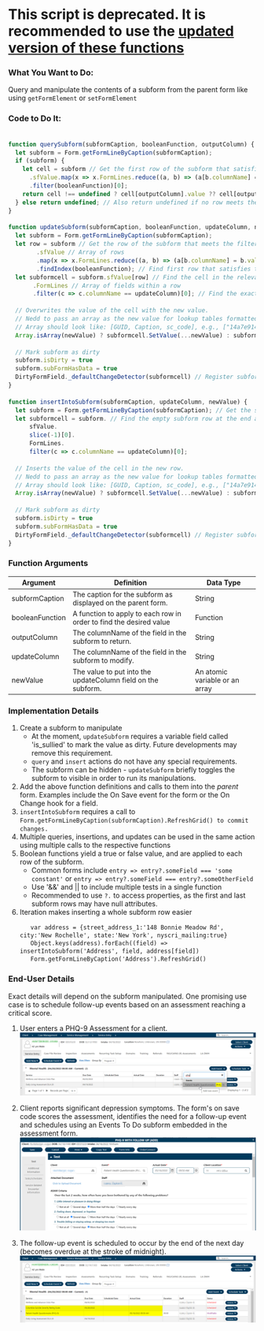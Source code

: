 # This script is deprecated. It is recommended to use the [updated version of these functions](https://github.com/myEvolv-Development-Community/myEvolvCode/blob/main/JavaScript%20Functions/Subform%20Manipulation%202.md)
### What You Want to Do:
Query and manipulate the contents of a subform from the parent form like using `getFormElement` or `setFormElement`

### Code to Do It:
```javascript

function querySubform(subformCaption, booleanFunction, outputColumn) {
  let subform = Form.getFormLineByCaption(subformCaption);
  if (subform) {
    let cell = subform // Get the first row of the subform that satisfies the filter condition
      .sfValue.map(x => x.FormLines.reduce((a, b) => (a[b.columnName] = b.value ? b.value : b.lutValue,  a), {}))
      .filter(booleanFunction)[0];
    return cell !== undefined ? cell[outputColumn].value ?? cell[outputColumn] : undefined; // If the cell exists in the row, output the value; otherwise return undefined.
  } else return undefined; // Also return undefined if no row meets the filter criterion.
}

function updateSubform(subformCaption, booleanFunction, updateColumn, newValue) {
  let subform = Form.getFormLineByCaption(subformCaption);
  let row = subform // Get the row of the subform that meets the filter condition
        .sfValue // Array of rows
        .map(x => x.FormLines.reduce((a, b) => (a[b.columnName] = b.value ? b.value : b.lutValue,  a), {})) // Convert each row to a key:value pair
        .findIndex(booleanFunction); // Find first row that satisfies the lookup function
  let subformcell = subform.sfValue[row] // Find the cell in the relevant row corresponding to the field to update
       .FormLines // Array of fields within a row
       .filter(c => c.columnName == updateColumn)[0]; // Find the exact cell to update.

  // Overwrites the value of the cell with the new value.
  // Nedd to pass an array as the new value for lookup tables formatted as foreign keys.
  // Array should look like: [GUID, Caption, sc_code], e.g., ["14a7e914-e609-47a1-9435-d2ad77c96c97", "Unknown", "UN"]
  Array.isArray(newValue) ? subformcell.SetValue(...newValue) : subformcell.value = newValue;

  // Mark subform as dirty
  subform.isDirty = true
  subform.subFormHasData = true
  DirtyFormField._defaultChangeDetector(subformcell) // Register subform as dirty to prompt myEvolv to save
}

function insertIntoSubform(subformCaption, updateColumn, newValue) {
  let subform = Form.getFormLineByCaption(subformCaption); // Get the subform element
  let subformcell = subform. // Find the empty subform row at the end and the field to insert in it.
      sfValue.
      slice(-1)[0].
      FormLines.
      filter(c => c.columnName == updateColumn)[0];

  // Inserts the value of the cell in the new row.
  // Nedd to pass an array as the new value for lookup tables formatted as foreign keys.
  // Array should look like: [GUID, Caption, sc_code], e.g., ["14a7e914-e609-47a1-9435-d2ad77c96c97", "Unknown", "UN"]
  Array.isArray(newValue) ? subformcell.SetValue(...newValue) : subformcell.value = newValue;
  
  // Mark subform as dirty
  subform.isDirty = true
  subform.subFormHasData = true
  DirtyFormField._defaultChangeDetector(subformcell) // Register subform as dirty to prompt myEvolv to save
}
```

### Function Arguments
|Argument       |Definition |Data Type|
|---            |---        |---      |
|subformCaption |The caption for the subform as displayed on the parent form.|String|
|booleanFunction|A function to apply to each row in order to find the desired value|Function|
|outputColumn   |The columnName of the field in the subform to return.|String|
|updateColumn   |The columnName of the field in the subform to modify.|String|
|newValue       |The value to put into the updateColumn field on the subform.|An atomic variable or an array|

### Implementation Details
1. Create a subform to manipulate
    * At the moment, `updateSubform` requires a variable field called 'is_sullied' to mark the value as dirty. Future developments may remove this requirement.
    * `query` and `insert` actions do not have any special requirements.
    * The subform can be hidden - `updateSubform` briefly toggles the subform to visible in order to run its manipulations.
2. Add the above function definitions and calls to them into the *parent* form. Examples include the On Save event for the form or the On Change hook for a field.
3. `insertIntoSubform` requires a call to `Form.getFormLineByCaption(subformCaption).RefreshGrid() to commit changes.`
4. Multiple queries, insertions, and updates can be used in the same action using multiple calls to the respective functions
5. Boolean functions yield a true or false value, and are applied to each row of the subform.
    * Common forms include `entry => entry?.someField === 'some constant'` or `entry => entry?.someField === entry?.someOtherField`
    * Use '&amp;&amp;' and || to include multiple tests in a single function
    * Recommended to use `?.` to access properties, as the first and last subform rows may have null attributes.
7. Iteration makes inserting a whole subform row easier
    ```
       var address = {street_address_1:'148 Bonnie Meadow Rd', city:'New Rochelle', state:'New York', nyscri_mailing:true}
       Object.keys(address).forEach((field) => insertIntoSubform('Address', field, address[field])
       Form.getFormLineByCaption('Address').RefreshGrid() 
    ```
### End-User Details
Exact details will depend on the subform manipulated.
One promising use case is to schedule follow-up events based on an assessment reaching a critical score.

1. User enters a PHQ-9 Assessment for a client.
![An assessment being selected in the Client Service Entry Screen](/JavaScript%20Functions/assets/images/Subform%20Manipulation%201.png "An assessment being selected in the Client Service Entry Screen")

2. Client reports significant depression symptoms. The form's on save code scores the assessment, identifies the need for a follow-up  event and schedules using an Events To Do subform embedded in the assessment form. 
![An assessment form being completed](/JavaScript%20Functions/assets/images/Subform%20Manipulation%202.png "An assessment form being completed")

3. The follow-up event is scheduled to occur by the end of the next day (becomes overdue at the stroke of midnight). 
![The Client Service Entry Screen now showing the completed assessment and a follow-up task](/JavaScript%20Functions/assets/images/Subform%20Manipulation%203.png "The Client Service Entry Screen now showing the completed assessment and a follow-up task")
